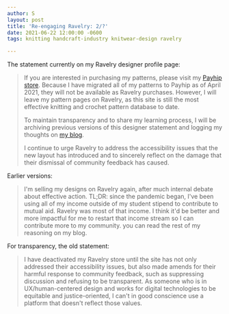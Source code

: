```yaml
---
author: S
layout: post
title: 'Re-engaging Ravelry: 2/?'
date: 2021-06-22 12:00:00 -0600
tags: knitting handcraft-industry knitwear-design ravelry

---
```

The statement currently on my Ravelry designer profile page:

> If you are interested in purchasing my patterns, please visit my [Payhip store](https://payhip.com/pipernell). Because I have migrated all of my patterns to Payhip as of April 2021, they will not be available as Ravelry purchases. However, I will leave my pattern pages on Ravelry, as this site is still the most effective knitting and crochet pattern database to date.
>
> To maintain transparency and to share my learning process, I will be archiving previous versions of this designer statement and logging my thoughts on [my blog](https://sminliwu.github.io/blog/).
>
> I continue to urge Ravelry to address the accessibility issues that the new layout has introduced and to sincerely reflect on the damage that their dismissal of community feedback has caused.

Earlier versions:

> I'm selling my designs on Ravelry again, after much internal debate about effective action. TL;DR: since the pandemic began, I've been using all of my income outside of my student stipend to contribute to mutual aid. Ravelry was most of that income. I think it'd be better and more impactful for me to restart that income stream so I can contribute more to my community. you can read the rest of my reasoning on my blog.

For transparency, the old statement:

> I have deactivated my Ravelry store until the site has not only addressed their accessibility issues, but also made amends for their harmful response to community feedback, such as suppressing discussion and refusing to be transparent. As someone who is in UX/human-centered design and works for digital technologies to be equitable and justice-oriented, I can't in good conscience use a platform that doesn't reflect those values.